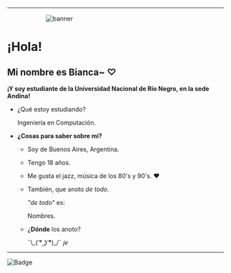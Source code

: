 ***
ㅤㅤㅤㅤㅤㅤㅤ![banner](https://api6.iloveimg.com/thumbnails/g27d4mrsg3ztmnzAgm5d3njAggvb2prpk1r7yg5c5sm210shcAqnhv3q0qy6Ahd03hkcnx24lsvfzk2nykjw6hsy4rp29qwylppbt8fxnvq7qpc430q8l4651l841q2y00q4mn7knhwx7rq7kfdfqpxqmbrq4mwvpw2mfx6lnmnsgnwpyct1/a5b766c58b8724c7f33feca0fbeeaa185db2cf0d9fc4c38444f993ab6814397e.gif)

# ¡Hola!

## Mi nombre es Bianca~ ♡

**¡Y soy estudiante de la Universidad Nacional de Río Negro, en la sede Andina!**
 
- ¿Qué estoy estudiando?

     Ingeniería en Computación.

- **¿Cosas para saber sobre mi?**
 
     - Soy de Buenos Aires, Argentina.
     
     - Tengo 18 años.
     
     - Me gusta el jazz, música de los 80's y 90's. ❤️
     
     - También, que anoto *de todo*.

        *"de todo"* es:

        Nombres. 

     - ¿**Dónde** los anoto?

       ¯\\\_( ͡° ͜ʖ ͡°)_/¯ _je_

***
![Badge](https://bit.ly/icom-badge)
